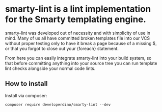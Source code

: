 # smarty-lint is a lint implementation for the Smarty templating engine.

smarty-lint was developed out of necessity and with simplicity of use in mind.
Many of us all have committed broken templates file into our VCS without proper
testing only to have it break a page because of a missing $, or that you forgot
to close out your {foreach} statement.

From here you can easily integrate smarty-lint into your build system, so that
before committing anything into your source tree you can run template lint
checks alongside your normal code lints.

## How to install
Install via composer:
```
composer require developerdino/smarty-lint --dev
```
